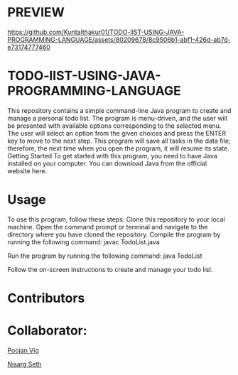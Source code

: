 # PREVIEW



https://github.com/Kuntalthakur01/TODO-lIST-USING-JAVA-PROGRAMMING-LANGUAGE/assets/80209678/8c9506b1-abf1-426d-ab7d-e73174777460



# TODO-lIST-USING-JAVA-PROGRAMMING-LANGUAGE

This repository contains a simple command-line Java program to create and manage a personal todo list. The program is menu-driven, and the user will be presented with available options corresponding to the selected menu. The user will select an option from the given choices and press the ENTER key to move to the next step. This program will save all tasks in the data file; therefore, the next time when you open the program, it will resume its state.
Getting Started
To get started with this program, you need to have Java installed on your computer. You can download Java from the official website here.

# Usage
To use this program, follow these steps:
Clone this repository to your local machine.
Open the command prompt or terminal and navigate to the directory where you have cloned the repository.
Compile the program by running the following command:
javac TodoList.java

Run the program by running the following command:
java TodoList

Follow the on-screen instructions to create and manage your todo list.

# Contributors

# Collaborator:
 [Poojan Vig ](https://github.com/poojanvig)

[Nisarg Seth ]()



